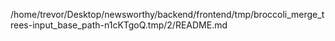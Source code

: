 /home/trevor/Desktop/newsworthy/backend/frontend/tmp/broccoli_merge_trees-input_base_path-n1cKTgoQ.tmp/2/README.md